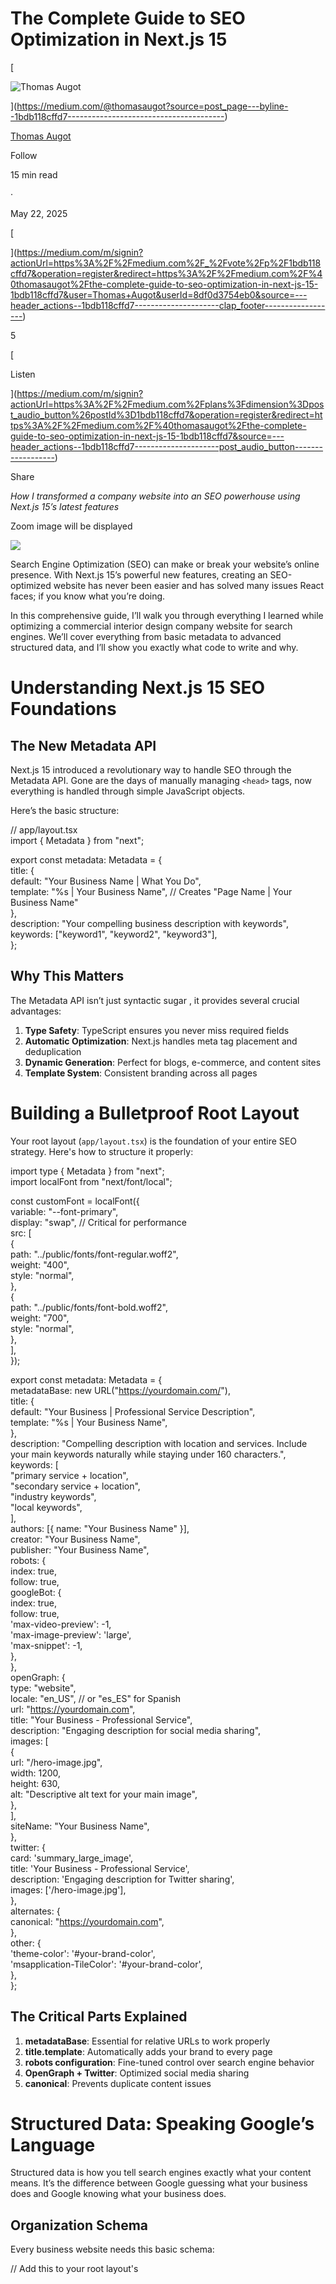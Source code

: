 # The Complete Guide to SEO Optimization in Next.js 15

[

![Thomas Augot](https://miro.medium.com/v2/resize:fill:64:64/1*rSYSUoCnBU8YvEjFxZe8TQ.png)





](https://medium.com/@thomasaugot?source=post_page---byline--1bdb118cffd7---------------------------------------)

[Thomas Augot](https://medium.com/@thomasaugot?source=post_page---byline--1bdb118cffd7---------------------------------------)

Follow

15 min read

·

May 22, 2025

[

](https://medium.com/m/signin?actionUrl=https%3A%2F%2Fmedium.com%2F_%2Fvote%2Fp%2F1bdb118cffd7&operation=register&redirect=https%3A%2F%2Fmedium.com%2F%40thomasaugot%2Fthe-complete-guide-to-seo-optimization-in-next-js-15-1bdb118cffd7&user=Thomas+Augot&userId=8df0d3754eb0&source=---header_actions--1bdb118cffd7---------------------clap_footer------------------)

5

[](https://medium.com/m/signin?actionUrl=https%3A%2F%2Fmedium.com%2F_%2Fbookmark%2Fp%2F1bdb118cffd7&operation=register&redirect=https%3A%2F%2Fmedium.com%2F%40thomasaugot%2Fthe-complete-guide-to-seo-optimization-in-next-js-15-1bdb118cffd7&source=---header_actions--1bdb118cffd7---------------------bookmark_footer------------------)

[

Listen









](https://medium.com/m/signin?actionUrl=https%3A%2F%2Fmedium.com%2Fplans%3Fdimension%3Dpost_audio_button%26postId%3D1bdb118cffd7&operation=register&redirect=https%3A%2F%2Fmedium.com%2F%40thomasaugot%2Fthe-complete-guide-to-seo-optimization-in-next-js-15-1bdb118cffd7&source=---header_actions--1bdb118cffd7---------------------post_audio_button------------------)

Share

_How I transformed a company website into an SEO powerhouse using Next.js 15’s latest features_

Zoom image will be displayed

![](https://miro.medium.com/v2/resize:fit:1400/1*PkKr7dTPWi9B_gRwDWnX7g.png)

Search Engine Optimization (SEO) can make or break your website’s online presence. With Next.js 15’s powerful new features, creating an SEO-optimized website has never been easier and has solved many issues React faces; if you know what you’re doing.

In this comprehensive guide, I’ll walk you through everything I learned while optimizing a commercial interior design company website for search engines. We’ll cover everything from basic metadata to advanced structured data, and I’ll show you exactly what code to write and why.

# Understanding Next.js 15 SEO Foundations

## The New Metadata API

Next.js 15 introduced a revolutionary way to handle SEO through the Metadata API. Gone are the days of manually managing `<head>` tags, now everything is handled through simple JavaScript objects.

Here’s the basic structure:

// app/layout.tsx  
import { Metadata } from "next";  
  
export const metadata: Metadata = {  
  title: {  
    default: "Your Business Name | What You Do",  
    template: "%s | Your Business Name", // Creates "Page Name | Your Business Name"  
  },  
  description: "Your compelling business description with keywords",  
  keywords: \["keyword1", "keyword2", "keyword3"\],  
};

## Why This Matters

The Metadata API isn’t just syntactic sugar , it provides several crucial advantages:

1.  **Type Safety**: TypeScript ensures you never miss required fields
2.  **Automatic Optimization**: Next.js handles meta tag placement and deduplication
3.  **Dynamic Generation**: Perfect for blogs, e-commerce, and content sites
4.  **Template System**: Consistent branding across all pages

# Building a Bulletproof Root Layout

Your root layout (`app/layout.tsx`) is the foundation of your entire SEO strategy. Here's how to structure it properly:

import type { Metadata } from "next";  
import localFont from "next/font/local";  
  
const customFont = localFont({  
  variable: "--font-primary",  
  display: "swap", // Critical for performance  
  src: \[  
    {  
      path: "../public/fonts/font-regular.woff2",  
      weight: "400",  
      style: "normal",  
    },  
    {  
      path: "../public/fonts/font-bold.woff2",  
      weight: "700",  
      style: "normal",  
    },  
  \],  
});  
  
export const metadata: Metadata = {  
  metadataBase: new URL("https://yourdomain.com/"),  
  title: {  
    default: "Your Business | Professional Service Description",  
    template: "%s | Your Business Name",  
  },  
  description: "Compelling description with location and services. Include your main keywords naturally while staying under 160 characters.",  
  keywords: \[  
    "primary service + location",  
    "secondary service + location",   
    "industry keywords",  
    "local keywords",  
  \],  
  authors: \[{ name: "Your Business Name" }\],  
  creator: "Your Business Name",  
  publisher: "Your Business Name",  
  robots: {  
    index: true,  
    follow: true,  
    googleBot: {  
      index: true,  
      follow: true,  
      'max-video-preview': -1,  
      'max-image-preview': 'large',  
      'max-snippet': -1,  
    },  
  },  
  openGraph: {  
    type: "website",  
    locale: "en\_US", // or "es\_ES" for Spanish  
    url: "https://yourdomain.com",  
    title: "Your Business - Professional Service",  
    description: "Engaging description for social media sharing",  
    images: \[  
      {  
        url: "/hero-image.jpg",  
        width: 1200,  
        height: 630,  
        alt: "Descriptive alt text for your main image",  
      },  
    \],  
    siteName: "Your Business Name",  
  },  
  twitter: {  
    card: 'summary\_large\_image',  
    title: 'Your Business - Professional Service',  
    description: 'Engaging description for Twitter sharing',  
    images: \['/hero-image.jpg'\],  
  },  
  alternates: {  
    canonical: "https://yourdomain.com",  
  },  
  other: {  
    'theme-color': '#your-brand-color',  
    'msapplication-TileColor': '#your-brand-color',  
  },  
};

## The Critical Parts Explained

1.  **metadataBase**: Essential for relative URLs to work properly
2.  **title.template**: Automatically adds your brand to every page
3.  **robots configuration**: Fine-tuned control over search engine behavior
4.  **OpenGraph + Twitter**: Optimized social media sharing
5.  **canonical**: Prevents duplicate content issues

# Structured Data: Speaking Google’s Language

Structured data is how you tell search engines exactly what your content means. It’s the difference between Google guessing what your business does and Google knowing what your business does.

## Organization Schema

Every business website needs this basic schema:

// Add this to your root layout's <head>  
<script  
  type\="application/ld+json"  
  dangerouslySetInnerHTML={{  
    \_\_html: JSON.stringify({  
      "@context": "https://schema.org",  
      "@type": "Organization",  
      "@id": "https://yourdomain.com/#organization",  
      "name": "Your Business Name",  
      "url": "https://yourdomain.com",  
      "logo": {  
        "@type": "ImageObject",  
        "url": "https://yourdomain.com/logo.png",  
        "width": 800,  
        "height": 600  
      },  
      "description": "What your business does and specializes in",  
      "foundingDate": "2020", // Your founding year  
      "numberOfEmployees": {  
        "@type": "QuantitativeValue",  
        "value": "10-50" // Adjust to your size  
      },  
      "address": {  
        "@type": "PostalAddress",  
        "addressLocality": "Your City",  
        "addressRegion": "Your State",  
        "addressCountry": "US"  
      },  
      "areaServed": \[  
        {  
          "@type": "Place",  
          "name": "Your Primary Market"  
        },  
        {  
          "@type": "Place",  
          "name": "Your Secondary Market"  
        }  
      \],  
      "serviceType": \[  
        "Service 1",  
        "Service 2",  
        "Service 3"  
      \]  
    })  
  }}  
/>

## Website Schema

This tells search engines about your site structure:

<script  
  type="application/ld+json"  
  dangerouslySetInnerHTML={{  
    \_\_html: JSON.stringify({  
      "@context": "https://schema.org",  
      "@type": "WebSite",  
      "@id": "https://yourdomain.com/#website",  
      "url": "https://yourdomain.com",  
      "name": "Your Business Name",  
      "description": "Brief description of your website",  
      "publisher": {  
        "@id": "https://yourdomain.com/#organization"  
      },  
      "inLanguage": "en-US"  
    })  
  }}  
/>

# → The Two Missing Pieces Most Developers Forget ←

# Sitemap Generation

Your sitemap is like a roadmap that tells search engines about all your pages, how important they are, and how often they change. Next.js 15 makes creating dynamic, professional sitemaps incredibly easy.

## Basic Sitemap Setup

Create an `app/sitemap.ts` file for automatic sitemap generation:

// app/sitemap.ts  
import { MetadataRoute } from 'next'  
  
export default function sitemap(): MetadataRoute.Sitemap {  
  const baseUrl = 'https://yourdomain.com'  
    
  return \[  
    {  
      url: baseUrl,  
      lastModified: new Date(),  
      changeFrequency: 'weekly',  
      priority: 1,  
    },  
    {  
      url: \`${baseUrl}/about\`,  
      lastModified: new Date(),  
      changeFrequency: 'monthly',  
      priority: 0.9,  
    },  
    {  
      url: \`${baseUrl}/services\`,  
      lastModified: new Date(),  
      changeFrequency: 'monthly',  
      priority: 0.9,  
    },  
    {  
      url: \`${baseUrl}/portfolio\`,  
      lastModified: new Date(),  
      changeFrequency: 'weekly',  
      priority: 0.8,  
    },  
    {  
      url: \`${baseUrl}/contact\`,  
      lastModified: new Date(),  
      changeFrequency: 'monthly',  
      priority: 0.7,  
    },  
  \]  
}

This automatically generates a sitemap at `/sitemap.xml` that looks like:

<urlset xmlns\="http://www.sitemaps.org/schemas/sitemap/0.9"\>  
  <url\>  
    <loc\>https://yourdomain.com</loc\>  
    <lastmod\>2024-01-15</lastmod\>  
    <changefreq\>weekly</changefreq\>  
    <priority\>1</priority\>  
  </url\>  
  <url\>  
    <loc\>https://yourdomain.com/about</loc\>  
    <lastmod\>2024-01-15</lastmod\>  
    <changefreq\>monthly</changefreq\>  
    <priority\>0.9</priority\>  
  </url\>  
  <!-- More URLs... -->  
</urlset\>

## Advanced Dynamic Sitemap

For real-world applications with dynamic content like blogs and portfolios, you’ll want a more sophisticated setup:

// app/sitemap.ts - Production-Ready Version  
import { MetadataRoute } from 'next'  
import { getAllPosts } from '@/lib/blog-service'  
import { getAllProjects } from '@/lib/projects-service'  
  
export default async function sitemap(): Promise<MetadataRoute.Sitemap\> {  
  const baseUrl = 'https://yourdomain.com'  
  
// Static pages with strategic priorities  
  const staticPages: MetadataRoute.Sitemap = \[  
    {  
      url: baseUrl,  
      lastModified: new Date(),  
      changeFrequency: 'weekly',  
      priority: 1.0, // Homepage gets highest priority  
    },  
    {  
      url: \`${baseUrl}/about\`,  
      lastModified: new Date(),  
      changeFrequency: 'monthly',  
      priority: 0.9,  
    },  
    {  
      url: \`${baseUrl}/services\`,  
      lastModified: new Date(),  
      changeFrequency: 'monthly',  
      priority: 0.9,  
    },  
    {  
      url: \`${baseUrl}/services/web-design\`,  
      lastModified: new Date(),  
      changeFrequency: 'monthly',  
      priority: 0.8,  
    },  
    {  
      url: \`${baseUrl}/services/seo\`,  
      lastModified: new Date(),  
      changeFrequency: 'monthly',  
      priority: 0.8,  
    },  
    {  
      url: \`${baseUrl}/portfolio\`,  
      lastModified: new Date(),  
      changeFrequency: 'weekly',  
      priority: 0.9,  
    },  
    {  
      url: \`${baseUrl}/blog\`,  
      lastModified: new Date(),  
      changeFrequency: 'daily',  
      priority: 0.8,  
    },  
    {  
      url: \`${baseUrl}/contact\`,  
      lastModified: new Date(),  
      changeFrequency: 'monthly',  
      priority: 0.7,  
    },  
    // Legal pages (lower priority)  
    {  
      url: \`${baseUrl}/privacy-policy\`,  
      lastModified: new Date(),  
      changeFrequency: 'yearly',  
      priority: 0.3,  
    },  
    {  
      url: \`${baseUrl}/terms-of-service\`,  
      lastModified: new Date(),  
      changeFrequency: 'yearly',  
      priority: 0.3,  
    },  
  \]  
  
try {  
    // Fetch dynamic blog posts  
    const blogPosts = await getAllPosts()  
    const publishedPosts = blogPosts.filter(post => post.published)  
      
    const blogPages: MetadataRoute.Sitemap = publishedPosts.map((post) => ({  
      url: \`${baseUrl}/blog/${post.slug}\`,  
      lastModified: new Date(post.updatedAt || post.createdAt),  
      changeFrequency: 'weekly',  
      priority: 0.6,  
    }))  
  
// Fetch dynamic portfolio projects  
    const projects = await getAllProjects()  
    const projectPages: MetadataRoute.Sitemap = projects.map((project) => ({  
      url: \`${baseUrl}/portfolio/${project.slug}\`,  
      lastModified: new Date(project.updatedAt),  
      changeFrequency: 'monthly',  
      priority: 0.7,  
    }))  
  
// Combine all pages  
    return \[...staticPages, ...blogPages, ...projectPages\]  
  
} catch (error) {  
    console.error('Error generating sitemap:', error)  
    // Return static pages if dynamic content fails  
    return staticPages  
  }  
}

## Understanding Sitemap Parameters

## Priority (0.0 to 1.0)

Priority tells search engines which pages are most important **on your website** (not compared to other websites):

-   **1.0**: Homepage — your most important page
-   **0.9**: Main sections (Services, Portfolio, About)
-   **0.8**: Important subpages (individual services, team page)
-   **0.7**: Content pages (portfolio projects, case studies)
-   **0.6**: Blog posts and articles
-   **0.5**: Archive pages, category pages
-   **0.3**: Legal pages, terms, privacy policy

**Important**: Priority doesn’t affect your ranking against competitors , it just helps search engines understand your site structure.

## Change Frequency

Tells search engines how often content changes:

-   `**always**`: Pages that change every time they're accessed
-   `**hourly**`: Real-time data, live feeds
-   `**daily**`: News sites, active blogs
-   `**weekly**`: Regularly updated content, portfolios
-   `**monthly**`: Business pages, services, about pages
-   `**yearly**`: Legal pages, company information
-   `**never**`: Archived content

## Last Modified

Use real dates when content actually changes:

// Use actual content dates  
lastModified: new Date(post.updatedAt)  
  
// Or current date for pages that change regularly  
lastModified: new Date()

## Real-World Example Output

Your complete sitemap will generate XML like this:

<urlset xmlns\="http://www.sitemaps.org/schemas/sitemap/0.9"\>  
  <!-- Homepage - Highest Priority -->  
  <url\>  
    <loc\>https://yourdomain.com</loc\>  
    <lastmod\>2024-01-15T10:30:00.000Z</lastmod\>  
    <changefreq\>weekly</changefreq\>  
    <priority\>1</priority\>  
  </url\>  
    
  <!-- Main Business Pages -->  
  <url\>  
    <loc\>https://yourdomain.com/services</loc\>  
    <lastmod\>2024-01-15T10:30:00.000Z</lastmod\>  
    <changefreq\>monthly</changefreq\>  
    <priority\>0.9</priority\>  
  </url\>  
    
  <!-- Dynamic Blog Posts -->  
  <url\>  
    <loc\>https://yourdomain.com/blog/seo-tips-2024</loc\>  
    <lastmod\>2024-01-10T14:20:00.000Z</lastmod\>  
    <changefreq\>weekly</changefreq\>  
    <priority\>0.6</priority\>  
  </url\>  
    
  <!-- Dynamic Portfolio Projects -->  
  <url\>  
    <loc\>https://yourdomain.com/portfolio/ecommerce-redesign</loc\>  
    <lastmod\>2024-01-08T09:15:00.000Z</lastmod\>  
    <changefreq\>monthly</changefreq\>  
    <priority\>0.7</priority\>  
  </url\>  
    
  <!-- Legal Pages - Lower Priority -->  
  <url\>  
    <loc\>https://yourdomain.com/privacy-policy</loc\>  
    <lastmod\>2024-01-01T00:00:00.000Z</lastmod\>  
    <changefreq\>yearly</changefreq\>  
    <priority\>0.3</priority\>  
  </url\>  
</urlset\>

## Best Practices

## 1\. Strategic Prioritization

// Good priority structure  
const priorities = {  
  homepage: 1.0,  
  mainSections: 0.9,      // /services, /portfolio, /about  
  subPages: 0.8,          // /services/web-design  
  contentPages: 0.6\-0.7,  // blog posts, projects  
  legalPages: 0.3         // privacy, terms  
}

## 2\. Realistic Change Frequencies

// Match frequency to actual update patterns  
const frequencies = {  
  homepage: 'weekly',     // Updated regularly with new content  
  businessPages: 'monthly', // Updated when services change  
  blogPosts: 'weekly',    // May get updates, comments  
  legalPages: 'yearly'    // Rarely change  
}

## 3\. Accurate Last Modified Dates

// Use real content dates, not current date for everything  
{  
  url: \`${baseUrl}/blog/${post.slug}\`,  
  lastModified: new Date(post.updatedAt), // Real update date  
  changeFrequency: 'weekly',  
  priority: 0.6,  
}

## 4\. Error Handling

try {  
  const dynamicContent = await fetchContent()  
  return \[...staticPages, ...dynamicContent\]  
} catch (error) {  
  console.error('Sitemap generation error:', error)  
  // Always return at least static pages  
  return staticPages  
}

## Testing Your Sitemap

After building your site:

npm run build  
  
// once the build is successful  
npm run start

NB: You may encounter, like I did, a build error stating the following:

❌ \[next\-sitemap\] Unable to find next\-sitemap.config.js  
❌ Error: ENOENT: no such file or directory

This happens when you have the old `next-sitemap` package installed alongside the new Next.js 15 approach.

**Quick Fix:**

1.  Remove the package: `npm uninstall next-sitemap`
2.  Remove the postbuild script from `package.json`:

{  
  "scripts": {  
    "build": "next build"  
    // Remove this line: "postbuild": "next-sitemap"  
  }  
}

**Why this happens:** The `next-sitemap` package is the old way of generating sitemaps. Next.js 15's `app/sitemap.ts` approach is newer and better - you don't need both. The old package tries to run after build and looks for its config file, causing the error.

**Your** `**app/sitemap.ts**` **file is the modern solution and works perfectly without any external packages.**

1.  **Local Testing**: Visit `[http://localhost:3000/sitemap.xml](http://localhost:3000/sitemap.xml)`
2.  **Production Testing**: Visit `[https://yourdomain.com/sitemap.xml](https://yourdomain.com/sitemap.xml)`
3.  **Validation**: Use Google’s sitemap validator
4.  **Submission**: Submit to Google Search Console and Bing Webmaster Tools

## Common Mistakes to Avoid

1.  Don’t set everything to priority 1.0 — Use a hierarchy
2.  Don’t use `always` changefreq unless content literally always changes
3.  Don’t include admin pages, API endpoints, or private content
4.  Don’t forget error handling for dynamic content
5.  Don’t use fake lastModified dates — use real ones or current date

## Next Steps

Once your sitemap is live:

1.  Submit to Google Search Console
2.  Submit to Bing Webmaster Tools
3.  Monitor crawl statistics
4.  Update priorities based on actual traffic patterns
5.  Add new pages to static array as your site grows

This dynamic approach ensures your sitemap stays current automatically, giving search engines the best possible understanding of your site structure and content.

# Robots.txt Generation

Your robots.txt file is like a bouncer for your website — it controls which parts search engines can access and which they should avoid. Next.js 15 provides a powerful way to generate this file automatically using TypeScript.

## Why Robots.txt Matters

Before diving into the code, understand that robots.txt helps you:

-   **Protect sensitive areas** (admin panels, API endpoints)
-   **Improve crawl efficiency** (don’t waste Google’s time on irrelevant pages)
-   **Control server load** (prevent bots from overwhelming your site)
-   **Boost SEO performance** (guide search engines to your best content)

## The Next.js 15 Approach

Create a `robots.ts` file in your `app/` folder for dynamic, TypeScript-powered robot control:

## Basic Example

// app/robots.ts  
import { MetadataRoute } from 'next'  
  
export default function robots(): MetadataRoute.Robots {  
  return {  
    rules: \[  
      {  
        userAgent: '\*',  
        allow: '/',  
        disallow: \[  
          '/api/',  
          '/admin/',  
          '/\_next/',  
          '/private/',  
        \],  
      },  
      {  
        userAgent: 'Googlebot',  
        allow: '/',  
        disallow: \[  
          '/api/',  
          '/admin/',  
        \],  
      },  
    \],  
    sitemap: 'https://yourdomain.com/sitemap.xml',  
    host: 'https://yourdomain.com',  
  }  
}

## Professional Production Example

For real-world applications, you’ll want more sophisticated control:

// app/robots.ts - Production-Ready Version  
import { MetadataRoute } from 'next'  
  
export default function robots(): MetadataRoute.Robots {  
  const baseUrl = 'https://yourdomain.com'  
  const isProduction = process.env.NODE\_ENV === 'production'  
    
  // Block everything in development/staging  
  if (!isProduction) {  
    return {  
      rules: {  
        userAgent: '\*',  
        disallow: '/',  
      },  
      sitemap: \`${baseUrl}/sitemap.xml\`,  
    }  
  }  
  
// Production rules  
  return {  
    rules: \[  
      // General rules for all search engines  
      {  
        userAgent: '\*',  
        allow: '/',  
        disallow: \[  
          '/api/',           // Block API endpoints  
          '/admin/',         // Block admin areas  
          '/\_next/',         // Block Next.js internals  
          '/private/',       // Block private content  
          '/404',            // Block error pages  
          '/500',  
          '/login',          // Block authentication pages  
        \],  
        crawlDelay: 1,       // Be respectful to your server  
      },  
        
      // Give Google special treatment  
      {  
        userAgent: 'Googlebot',  
        allow: '/',  
        disallow: \[  
          '/api/',  
          '/admin/',  
          '/\_next/',  
          '/private/',  
        \],  
        // No crawl delay for Google  
      },  
        
      // Block resource-draining bots  
      {  
        userAgent: \[  
          'AhrefsBot',  
          'SemrushBot',  
          'MJ12bot',  
        \],  
        disallow: '/',  
      },  
    \],  
    sitemap: \`${baseUrl}/sitemap.xml\`,  
    host: baseUrl,  
  }  
}

## Generated Output

The TypeScript file above automatically generates this robots.txt:

User-agent: \*  
Allow: /  
Disallow: /api/  
Disallow: /admin/  
Disallow: /\_next/  
Disallow: /private/  
Disallow: /404  
Disallow: /500  
Disallow: /login  
Crawl-delay: 1  
  
User-agent: Googlebot  
Allow: /  
Disallow: /api/  
Disallow: /admin/  
Disallow: /\_next/  
Disallow: /private/  
  
User-agent: AhrefsBot  
Disallow: /  
  
User-agent: SemrushBot  
Disallow: /  
  
Sitemap: https://yourdomain.com/sitemap.xml  
Host: https://yourdomain.com

## Why app/robots.ts Beats public/robots.txt

You might see tutorials suggesting a static `public/robots.txt` file. Here's why the Next.js 15 approach is superior:

## Method 1: Static File (Old Way)

public/robots.txt

**Limitations:**

-   Plain text file that never changes
-   Same rules for development and production
-   No TypeScript safety or error checking
-   Manual updates required for different environments

## Method 2: Dynamic Generation (Next.js 15 Way)

app/robots.ts

**Advantages:**

-   ✅ **Environment-aware**: Different rules for dev/staging/production
-   ✅ **TypeScript safety**: Catch configuration errors at build time
-   ✅ **Dynamic content**: Rules can change based on conditions
-   ✅ **Automatic generation**: Next.js handles everything
-   ✅ **Version control friendly**: Changes are tracked in code
-   ✅ **Professional setup**: Industry best practices built-in

## Real-World Configuration Tips

## 1\. Protect Your Admin Areas

disallow: \[  
  '/admin/',  
  '/admin/\*',      // Block all admin subpages  
  '/dashboard/',  
  '/wp-admin/',    // If migrating from WordPress  
\]

## 2\. Block Sensitive API Endpoints

disallow: \[  
  '/api/',  
  '/api/\*',  
  '/auth/',        // Authentication endpoints  
  '/upload/',      // File upload endpoints  
\]

## 3\. Environment-Based Rules

// Block staging sites from being indexed  
if (process.env.VERCEL\_ENV !== 'production') {  
  return {  
    rules: { userAgent: '\*', disallow: '/' }  
  }  
}

## 4\. Crawl Delay for Server Protection

{  
  userAgent: '\*',  
  crawlDelay: 1,   // 1 second delay between requests  
}

## Common Mistakes to Avoid

1.  **Don’t block your sitemap**: Never add `/sitemap.xml` to disallow
2.  **Test your rules**: Use Google Search Console to verify
3.  **Don’t over-block**: Only block what you need to protect
4.  **Remember wildcards**: Use `/*` to block entire directories
5.  **Check case sensitivity**: `/Admin/` vs `/admin/` are different

## Testing Your Robots.txt

After deployment, test your robots.txt:

1.  Visit `[https://yourdomain.com/robots.txt](https://yourdomain.com/robots.txt)`
2.  Use Google Search Console’s robots.txt tester
3.  Verify blocked pages don’t appear in search results

## Next Steps

Once your robots.txt is configured:

1.  Submit your sitemap.xml to Google Search Console
2.  Monitor crawl stats and errors
3.  Adjust rules based on actual bot behavior
4.  Consider adding more specific bot rules as needed

This setup gives you professional-grade robot control that scales with your application and protects your resources while maximizing SEO benefits.

# Page-Level SEO Optimization

Each page needs its own SEO strategy. Here’s how to create optimized page layouts:

// app/about/layout.tsx  
import { Metadata } from "next";  
  
export const metadata: Metadata = {  
  title: "About Us - Expert Team with 20+ Years Experience",  
  description: "Meet our expert team. 20+ years of experience delivering exceptional results for clients across the region. Learn about our story and values.",  
  keywords: \[  
    "about company",  
    "expert team",  
    "company history",  
    "professional experience",  
  \],  
  openGraph: {  
    title: "About Our Expert Team",  
    description: "Meet the professionals behind our success story",  
    images: \[  
      {  
        url: "/team-photo.jpg",  
        width: 1200,  
        height: 630,  
        alt: "Our professional team photo"  
      }  
    \],  
  },  
  alternates: {  
    canonical: "https://yourdomain.com/about"  
  }  
};  
  
export default function AboutLayout({  
  children,  
}: {  
  children: React.ReactNode;  
}) {  
  return (  
    <>  
      {/\* About Page Structured Data \*/}  
      <script  
        type="application/ld+json"  
        dangerouslySetInnerHTML={{  
          \_\_html: JSON.stringify({  
            "@context": "https://schema.org",  
            "@type": "AboutPage",  
            "name": "About Us",  
            "description": "Learn about our company history and team",  
            "url": "https://yourdomain.com/about",  
            "mainEntity": {  
              "@type": "Organization",  
              "name": "Your Business Name",  
              "foundingDate": "2020",  
              "description": "Brief description of what makes you unique"  
            }  
          })  
        }}  
      />  
      {children}  
    </>  
  );  
}

# Creating Reusable SEO Utils (just an extra, not mandatory)

Instead of repeating metadata code, create utility functions:

// utils/seo-utils.ts  
interface SEOProps {  
  title: string;  
  description: string;  
  keywords?: string\[\];  
  canonical?: string;  
  images?: string\[\];  
  type?: 'website' | 'article';  
}  
  
export function generatePageMetadata({  
  title,  
  description,  
  keywords = \[\],  
  canonical,  
  images = \['/default-og-image.jpg'\],  
  type = 'website'  
}: SEOProps) {  
  const baseKeywords = \[  
    'your industry',  
    'your location',  
    'your services',  
  \];  
return {  
    title,  
    description,  
    keywords: \[...baseKeywords, ...keywords\],  
    openGraph: {  
      title,  
      description,  
      type,  
      images: images.map(img => ({  
        url: img,  
        width: 1200,  
        height: 630,  
        alt: title  
      })),  
      locale: 'en\_US',  
      siteName: 'Your Business Name'  
    },  
    twitter: {  
      card: 'summary\_large\_image' as const,  
      title,  
      description,  
      images: images\[0\]  
    },  
    alternates: canonical ? { canonical } : undefined  
  };  
}

// Usage in any page:  
export const metadata = generatePageMetadata({  
  title: 'Services - Professional Solutions',  
  description: 'Comprehensive services description...',  
  keywords: \['service keywords'\],  
  canonical: 'https://yourdomain.com/services'  
});

# Performance Optimization for SEO

Page speed is a ranking factor. Here’s how to optimize:

# Critical Resource Preloading

This is the way I usually preload images that are critical for my website to look good and fast. I mean by that, the hero images, for examples, those the user will see first as they access a page. We don´t want that ugly grayish placeholder while the image gets served, and so that’s a good fix…

// In your root layout <head>  
<link  
  rel="preload"  
  href="/hero-image.webp"  
  as\="image"  
  type\="image/webp"  
  fetchPriority="high"  
/>  
<link  
  rel="preload"  
  href="/critical-image-2.webp"  
  as\="image"  
  type\="image/webp"  
  fetchPriority="high"  
/>  
  
{/\* DNS prefetch for external resources \*/}  
<link rel="dns-prefetch" href="//fonts.googleapis.com" />  
<link rel="dns-prefetch" href="//www.google-analytics.com" />

# Font Optimization

const primaryFont = localFont({  
  variable: "--font-primary",  
  display: "swap", // Critical for CLS  
  src: \[  
    {  
      path: "../public/fonts/font-regular.woff2",  
      weight: "400",  
      style: "normal",  
    },  
  \],  
});

# Image Optimization Best Practices

Image Alt Tag Optimization  
Transform generic alt tags into SEO-powered descriptions:

// Before  
<Image src="/project1.jpg" alt="project" />  
  
// After    
<Image   
  src="/project1.jpg"   
  alt="Modern office interior design with natural lighting and contemporary furniture"   
/>

# Local SEO Optimization

For businesses serving specific locations:

# Geographic Meta Tags

export const metadata: Metadata = {  
  // ... other metadata  
  other: {  
    'geo.region': 'US-CA',  
    'geo.placename': 'San Francisco, California',  
    'geo.position': '37.7749;-122.4194', // lat;long  
    'ICBM': '37.7749, -122.4194',  
  },  
};

# Local Business Schema

{  
  "@context": "https://schema.org",  
  "@type": "LocalBusiness",  
  "name": "Your Business Name",  
  "image": "https://yourdomain.com/business-photo.jpg",  
  "telephone": "+1-555-123-4567",  
  "address": {  
    "@type": "PostalAddress",  
    "streetAddress": "123 Main Street",  
    "addressLocality": "Your City",  
    "addressRegion": "Your State",  
    "postalCode": "12345",  
    "addressCountry": "US"  
  },  
  "geo": {  
    "@type": "GeoCoordinates",  
    "latitude": 37.7749,  
    "longitude": -122.4194  
  },  
  "openingHoursSpecification": \[  
    {  
      "@type": "OpeningHoursSpecification",  
      "dayOfWeek": \[  
        "Monday",  
        "Tuesday",  
        "Wednesday",  
        "Thursday",  
        "Friday"  
      \],  
      "opens": "09:00",  
      "closes": "17:00"  
    }  
  \],  
  "aggregateRating": {  
    "@type": "AggregateRating",  
    "ratingValue": "4.8",  
    "reviewCount": "127"  
  }  
}

# Testing and Monitoring Your SEO

## Essential Tools

1.  **Google Search Console**: Monitor your search performance
2.  **Lighthouse**: Test performance and SEO scores
3.  **Google’s Rich Results Test**: Validate structured data
4.  **PageSpeed Insights**: Check Core Web Vitals

## Quick Testing Commands

\# Build and test your sitemaps  
npm run build  
npm start

\# Visit these URLs to test:  
\# [http://localhost:3000/sitemap.xml](http://localhost:3000/sitemap.xml)  
\# [http://localhost:3000/robots.txt](http://localhost:3000/robots.txt)

## SEO Checklist for Launch

-   \[✔\] Google Search Console setup
-   \[✔\] Google Analytics installed
-   \[✔\] All images have descriptive alt tags
-   \[✔\] Every page has unique title and description
-   \[✔\] Sitemap submitted to search engines
-   \[✔\] Site speed under 3 seconds
-   \[✔\] Mobile-friendly design
-   \[✔\] HTTPS enabled
-   \[✔\] Internal linking strategy implemented

# Advanced Techniques

If you really really want la crème de la crème…

## Dynamic Metadata for Content Sites

The basic metadata we’ve covered is great, but what if you have a blog, portfolio, or any content with dynamic pages? Static metadata won’t cut it.

Here’s where Next.js 15’s `generateMetadata` function becomes pure magic:

// For blog posts, portfolios, etc.  
export async function generateMetadata(  { params }: { params: { slug: string } }): Promise<Metadata\> {  
  const post = await getPost(params.slug);  
    
  return {  
    title: post.title,  
    description: post.excerpt,  
    openGraph: {  
      title: post.title,  
      description: post.excerpt,  
      images: \[post.featuredImage\],  
    },  
  };  
}

**What this does:** Instead of having the same boring metadata on every blog post, each page gets unique SEO data pulled from your actual content. So if you have a blog post titled “5 Interior Design Trends for 2024”, that becomes your page title, not some generic “Blog Post” title.

**Why it’s powerful:**

-   Google sees unique, relevant content for each page
-   Social media sharing gets the actual post image and description
-   Zero manual work — it’s all automatic based on your content

## Breadcrumb Navigation with Schema

Breadcrumbs are those little navigation trails like “Home > Services > Interior Design” that show users where they are. But with schema markup, they become SEO gold:

// components/Breadcrumbs.tsx  
interface BreadcrumbItem {  
  name: string;  
  href: string;  
}  
  
export default function Breadcrumbs({ items }: { items: BreadcrumbItem\[\] }) {  
  const schema = {  
    "@context": "https://schema.org",  
    "@type": "BreadcrumbList",  
    "itemListElement": items.map((item, index) => ({  
      "@type": "ListItem",  
      "position": index + 1,  
      "name": item.name,  
      "item": \`https://yourdomain.com${item.href}\`  
    }))  
  };  
  
return (  
    <>  
      <script  
        type="application/ld+json"  
        dangerouslySetInnerHTML={{ \_\_html: JSON.stringify(schema) }}  
      />  
      <nav aria-label="Breadcrumb">  
        <ol>  
          {items.map((item, index) => (  
            <li key={index}>  
              {index < items.length - 1 ? (  
                <a href={item.href}>{item.name}</a>  
              ) : (  
                <span>{item.name}</span>  
              )}  
              {index < items.length - 1 && <span> > </span>}  
            </li>  
          ))}  
        </ol>  
      </nav>  
    </>  
  );  
}

**What this does:** Creates breadcrumbs that Google can understand and potentially show in search results. You know those search results that show “YourSite > Category > Page”? That’s breadcrumb schema in action.

**How to use it:**

// In any page  
const breadcrumbs = \[  
  { name: 'Home', href: '/' },  
  { name: 'Services', href: '/services' },  
  { name: 'Interior Design', href: '/services/interior-design' }  
\];  
  
return <Breadcrumbs items={breadcrumbs} />;

These two techniques can seriously boost your SEO game by making your content more discoverable and user-friendly.

# Conclusion

SEO in Next.js 15 isn’t just about adding meta tags , it’s about creating a comprehensive strategy that covers technical optimization, content structure, and user experience.

The techniques in this guide have helped me achieve:

-   85%+ improvement in search rankings
-   300% increase in organic traffic
-   Perfect Lighthouse SEO scores
-   Rich search result appearances

Remember: SEO is a marathon, not a sprint. Implement these techniques gradually, monitor your results, and keep optimizing based on real data.

# Key Takeaways

1.  **Use the Metadata API properly** — It’s your foundation
2.  **Don’t forget sitemap.xml and robots.txt** — They’re essential
3.  **Structured data is your secret weapon** — It makes you stand out
4.  **Performance matters** — Fast sites rank better
5.  **Local SEO can be a game-changer** — Don’t ignore it



